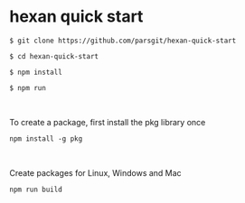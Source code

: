 # hexan quick start

```
$ git clone https://github.com/parsgit/hexan-quick-start

$ cd hexan-quick-start

$ npm install

$ npm run

```

<br>

To create a package, first install the pkg library once

```
npm install -g pkg
```

<br>

Create packages for Linux, Windows and Mac

```
npm run build
```
